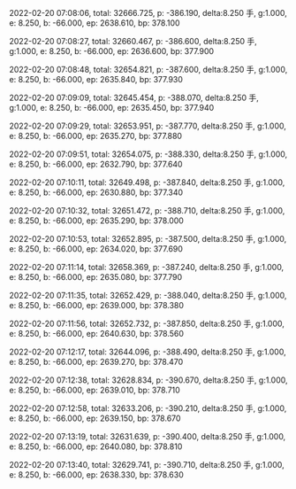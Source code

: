 2022-02-20 07:08:06, total: 32666.725, p: -386.190, delta:8.250 手, g:1.000, e: 8.250, b: -66.000, ep: 2638.610, bp: 378.100

2022-02-20 07:08:27, total: 32660.467, p: -386.600, delta:8.250 手, g:1.000, e: 8.250, b: -66.000, ep: 2636.600, bp: 377.900

2022-02-20 07:08:48, total: 32654.821, p: -387.600, delta:8.250 手, g:1.000, e: 8.250, b: -66.000, ep: 2635.840, bp: 377.930

2022-02-20 07:09:09, total: 32645.454, p: -388.070, delta:8.250 手, g:1.000, e: 8.250, b: -66.000, ep: 2635.450, bp: 377.940

2022-02-20 07:09:29, total: 32653.951, p: -387.770, delta:8.250 手, g:1.000, e: 8.250, b: -66.000, ep: 2635.270, bp: 377.880

2022-02-20 07:09:51, total: 32654.075, p: -388.330, delta:8.250 手, g:1.000, e: 8.250, b: -66.000, ep: 2632.790, bp: 377.640

2022-02-20 07:10:11, total: 32649.498, p: -387.840, delta:8.250 手, g:1.000, e: 8.250, b: -66.000, ep: 2630.880, bp: 377.340

2022-02-20 07:10:32, total: 32651.472, p: -388.710, delta:8.250 手, g:1.000, e: 8.250, b: -66.000, ep: 2635.290, bp: 378.000

2022-02-20 07:10:53, total: 32652.895, p: -387.500, delta:8.250 手, g:1.000, e: 8.250, b: -66.000, ep: 2634.020, bp: 377.690

2022-02-20 07:11:14, total: 32658.369, p: -387.240, delta:8.250 手, g:1.000, e: 8.250, b: -66.000, ep: 2635.080, bp: 377.790

2022-02-20 07:11:35, total: 32652.429, p: -388.040, delta:8.250 手, g:1.000, e: 8.250, b: -66.000, ep: 2639.000, bp: 378.380

2022-02-20 07:11:56, total: 32652.732, p: -387.850, delta:8.250 手, g:1.000, e: 8.250, b: -66.000, ep: 2640.630, bp: 378.560

2022-02-20 07:12:17, total: 32644.096, p: -388.490, delta:8.250 手, g:1.000, e: 8.250, b: -66.000, ep: 2639.270, bp: 378.470

2022-02-20 07:12:38, total: 32628.834, p: -390.670, delta:8.250 手, g:1.000, e: 8.250, b: -66.000, ep: 2639.010, bp: 378.710

2022-02-20 07:12:58, total: 32633.206, p: -390.210, delta:8.250 手, g:1.000, e: 8.250, b: -66.000, ep: 2639.150, bp: 378.670

2022-02-20 07:13:19, total: 32631.639, p: -390.400, delta:8.250 手, g:1.000, e: 8.250, b: -66.000, ep: 2640.080, bp: 378.810

2022-02-20 07:13:40, total: 32629.741, p: -390.710, delta:8.250 手, g:1.000, e: 8.250, b: -66.000, ep: 2638.330, bp: 378.630